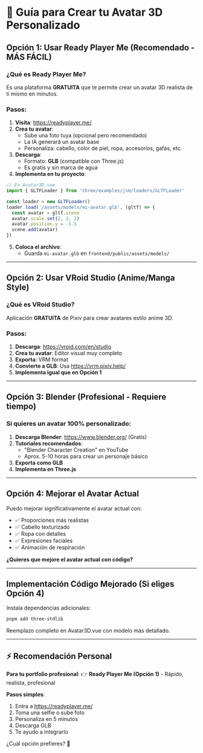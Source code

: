 # 🎨 Guía para Crear tu Avatar 3D Personalizado

## Opción 1: Usar Ready Player Me (Recomendado - MÁS FÁCIL)

### ¿Qué es Ready Player Me?
Es una plataforma **GRATUITA** que te permite crear un avatar 3D realista de ti mismo en minutos.

### Pasos:
1. **Visita**: https://readyplayer.me/
2. **Crea tu avatar**:
   - Sube una foto tuya (opcional pero recomendado)
   - La IA generará un avatar base
   - Personaliza: cabello, color de piel, ropa, accesorios, gafas, etc.
3. **Descarga**:
   - Formato: **GLB** (compatible con Three.js)
   - Es gratis y sin marca de agua
4. **Implementa en tu proyecto**:

```javascript
// En Avatar3D.vue
import { GLTFLoader } from 'three/examples/jsm/loaders/GLTFLoader'

const loader = new GLTFLoader()
loader.load('/assets/models/mi-avatar.glb', (gltf) => {
  const avatar = gltf.scene
  avatar.scale.set(2, 2, 2)
  avatar.position.y = -1.5
  scene.add(avatar)
})
```

5. **Coloca el archivo**:
   - Guarda `mi-avatar.glb` en `frontend/public/assets/models/`

---

## Opción 2: Usar VRoid Studio (Anime/Manga Style)

### ¿Qué es VRoid Studio?
Aplicación **GRATUITA** de Pixiv para crear avatares estilo anime 3D.

### Pasos:
1. **Descarga**: https://vroid.com/en/studio
2. **Crea tu avatar**: Editor visual muy completo
3. **Exporta**: VRM format
4. **Convierte a GLB**: Usa https://vrm.pixiv.help/
5. **Implementa igual que en Opción 1**

---

## Opción 3: Blender (Profesional - Requiere tiempo)

### Si quieres un avatar 100% personalizado:
1. **Descarga Blender**: https://www.blender.org/ (Gratis)
2. **Tutoriales recomendados**:
   - "Blender Character Creation" en YouTube
   - Aprox. 5-10 horas para crear un personaje básico
3. **Exporta como GLB**
4. **Implementa en Three.js**

---

## Opción 4: Mejorar el Avatar Actual

Puedo mejorar significativamente el avatar actual con:
- ✅ Proporciones más realistas
- ✅ Cabello texturizado
- ✅ Ropa con detalles
- ✅ Expresiones faciales
- ✅ Animación de respiración

**¿Quieres que mejore el avatar actual con código?**

---

## Implementación Código Mejorado (Si eliges Opción 4)

Instala dependencias adicionales:
```bash
pnpm add three-stdlib
```

Reemplazo completo en Avatar3D.vue con modelo más detallado.

---

## ⚡ Recomendación Personal

**Para tu portfolio profesional**: 
👉 **Ready Player Me (Opción 1)** - Rápido, realista, profesional

**Pasos simples**:
1. Entra a https://readyplayer.me/
2. Toma una selfie o sube foto
3. Personaliza en 5 minutos
4. Descarga GLB
5. Te ayudo a integrarlo

¿Cuál opción prefieres? 🎯
